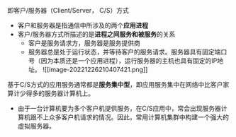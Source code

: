 即客户/服务器（Client/Server， C/S）方式

- 客户和服务器是指通信中所涉及的两个**应用进程**
- 客户/服务器方式所描述的是**进程之间服务和被服务**的关系
	- 客户是服务请求方，服务器是服务提供商
	- 服务器总是处于运行状态，并等待客户的服务请求。服务器具有固定端口号（因为本质还是一个应用进程），运行服务器的主机也具有固定的IP地址。
![[image-20221226210407421.png]]

基于C/S方式的应用服务通常都是**服务集中型**，即应用服务集中在网络中比客户家算计少得多的服务器计算机上。
- 由于一台计算机要为多个客户机提供服务，在C/S应用中，常会出现服务器计算机跟不上众多客户机请求的情况。因此，常用计算机集群中构建一个强大的虚拟服务器。